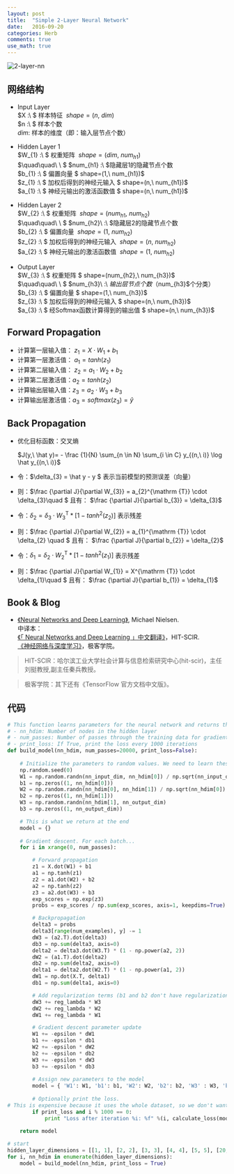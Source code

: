 ```yaml
---
layout: post
title:  "Simple 2-Layer Neural Network"
date:   2016-09-20
categories: Herb
comments: true
use_math: true
---
```


![2-layer-nn]({{site.url}}/images/2-layer-nn.jpg)

## 网络结构
- Input Layer  
$X :\ $ 样本特征   $\ shape=(n,\ dim)$  
$n :\ $ 样本个数  
$dim :$ 样本的维度（即：输入层节点个数）

- Hidden Layer 1  
$W_{1} :\ $ 权重矩阵  $\ shape=(dim,\ num_{h1})$   
$\quad\quad\ \ $ $num_{h1} :\ $隐藏层1的隐藏节点个数  
$b_{1} :\ $ 偏置向量  $ shape=(1,\ num_{h1})$  
$z_{1} :\ $ 加权后得到的神经元输入  $ shape=(n,\ num_{h1})$  
$a_{1} :\ $ 神经元输出的激活函数值  $ shape=(n,\ num_{h1})$  


- Hidden Layer 2   
$W_{2} :\ $ 权重矩阵  $\  shape=(num_{h1},\ num_{h2})$  
$\quad\quad\ \ $ $num_{h2}\ :\ $隐藏层2的隐藏节点个数    
$b_{2} :\ $ 偏置向量  $\  shape=(1,\ num_{h2})$  
$z_{2} :\ $ 加权后得到的神经元输入  $\  shape=(n,\ num_{h2})$  
$a_{2} :\ $ 神经元输出的激活函数值  $\  shape=(1,\ num_{h2})$  


- Output Layer  
$W_{3} :\ $ 权重矩阵  $ shape=(num_{h2},\ num_{h3})$  
$\quad\quad\ \ $ $num_{h3}\ :\ $输出层节点个数（$num_{h3}$个分类）  
$b_{3} :\ $ 偏置向量  $ shape=(1,\ num_{h3})$  
$z_{3} :\ $ 加权后得到的神经元输入  $ shape=(n,\ num_{h3})$  
$a_{3} :\ $ 经Softmax函数计算得到的输出值  $ shape=(n,\ num_{h3})$  


##  Forward Propagation 
- 计算第一层输入值： $z_{1}=X \cdot W_{1} + b_{1}$  
- 计算第一层激活值： $a_{1}=tanh(z_{1})$  
- 计算第二层输入值： $z_{2}=a_{1} \cdot W_{2} + b_{2}$  
- 计算第二层激活值：$a_{2}=tanh(z_{2})$  
- 计算输出层输入值：$z_{3}=a_{2} \cdot W_{3} + b_{3}$  
- 计算输出层激活值：$a_{3}=softmax(z_{3}) = \hat y$  

## Back Propagation  
- 优化目标函数：交叉熵    

    $J(y,\ \hat y)= - \frac {1}{N} \sum_{n \in N} \sum_{i \in C} y_{(n,\ i)} \log \hat y_{(n,\ i)}$

- 令：$\delta_{3} = \hat y - y $ 表示当前模型的预测误差（向量）  

- 则：$\frac {\partial J}{\partial W_{3}} = a_{2}^{\mathrm {T}} \cdot \delta_{3}\quad $  且有： 
$\frac {\partial J}{\partial b_{3}} = \delta_{3}$  

- 令：$\delta_{2} = \delta_{3} \cdot W_{3}^{\mathrm{T}} *[1-tanh^2(z_{2})]$  表示残差

- 则：$\frac {\partial J}{\partial W_{2}} = a_{1}^{\mathrm {T}} \cdot \delta_{2} \quad $ 且有： 
$\frac {\partial J}{\partial b_{2}} = \delta_{2}$  

- 令：$\delta_{1} = \delta_{2} \cdot W_{2}^{\mathrm{T}} * [1-tanh^2(z_{1})]$ 表示残差 

- 则：$\frac {\partial J}{\partial W_{1}} = X^{\mathrm {T}} \cdot \delta_{1}\quad $ 且有：
$\frac {\partial J}{\partial b_{1}} = \delta_{1}$

## Book & Blog
- [《Neural Networks and Deep Learning》](http://neuralnetworksanddeeplearning.com/), Michael Nielsen.  
中译本：  
[《「 Neural Networks and Deep Learning 」中文翻译》](https://www.gitbook.com/book/hit-scir/neural-networks-and-deep-learning-zh_cn/details)，HIT-SCIR.   
[《神经网络与深度学习》](http://wiki.jikexueyuan.com/project/neural-networks-and-deep-learning-zh-cn/)，极客学院。 

> HIT-SCIR：哈尔滨工业大学社会计算与信息检索研究中心(hit-scir)，主任刘挺教授,副主任秦兵教授。

> 极客学院：其下还有《TensorFlow 官方文档中文版》。


## 代码
```python
# This function learns parameters for the neural network and returns the model.
# - nn_hdim: Number of nodes in the hidden layer
# - num_passes: Number of passes through the training data for gradient descent
# - print_loss: If True, print the loss every 1000 iterations
def build_model(nn_hdim, num_passes=20000, print_loss=False):
    
    # Initialize the parameters to random values. We need to learn these.
    np.random.seed(0)
    W1 = np.random.randn(nn_input_dim, nn_hdim[0]) / np.sqrt(nn_input_dim)
    b1 = np.zeros((1, nn_hdim[0]))
    W2 = np.random.randn(nn_hdim[0], nn_hdim[1]) / np.sqrt(nn_hdim[0])
    b2 = np.zeros((1, nn_hdim[1]))
    W3 = np.random.randn(nn_hdim[1], nn_output_dim)
    b3 = np.zeros((1, nn_output_dim))

    # This is what we return at the end
    model = {}
    
    # Gradient descent. For each batch...
    for i in xrange(0, num_passes):

        # Forward propagation
        z1 = X.dot(W1) + b1
        a1 = np.tanh(z1)
        z2 = a1.dot(W2) + b2
        a2 = np.tanh(z2)
        z3 = a2.dot(W3) + b3
        exp_scores = np.exp(z3)
        probs = exp_scores / np.sum(exp_scores, axis=1, keepdims=True)

        # Backpropagation
        delta3 = probs
        delta3[range(num_examples), y] -= 1
        dW3 = (a2.T).dot(delta3)
        db3 = np.sum(delta3, axis=0)
        delta2 = delta3.dot(W3.T) * (1 - np.power(a2, 2))
        dW2 = (a1.T).dot(delta2)
        db2 = np.sum(delta2, axis=0)
        delta1 = delta2.dot(W2.T) * (1 - np.power(a1, 2))
        dW1 = np.dot(X.T, delta1)
        db1 = np.sum(delta1, axis=0)

        # Add regularization terms (b1 and b2 don't have regularization terms)\
        dW3 += reg_lambda * W3
        dW2 += reg_lambda * W2
        dW1 += reg_lambda * W1

        # Gradient descent parameter update
        W1 += -epsilon * dW1
        b1 += -epsilon * db1
        W2 += -epsilon * dW2
        b2 += -epsilon * db2
        W3 += -epsilon * dW3
        b3 += -epsilon * db3
        
        # Assign new parameters to the model
        model = { 'W1': W1, 'b1': b1, 'W2': W2, 'b2': b2, 'W3' : W3, 'b3' : b3}
        
        # Optionally print the loss.
# This is expensive because it uses the whole dataset, so we don't want to do it too often.*
        if print_loss and i % 1000 == 0:
            print "Loss after iteration %i: %f" %(i, calculate_loss(model))
    
    return model

# start
hidden_layer_dimensions = [[1, 1], [2, 2], [3, 3], [4, 4], [5, 5], [20, 20], [50, 50]]
for i, nn_hdim in enumerate(hidden_layer_dimensions):
    model = build_model(nn_hdim, print_loss = True)
```





